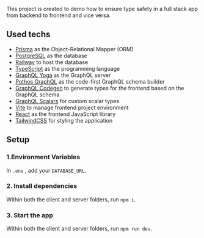This project is created to demo how to ensure type safety in a full stack app from backend to frontend and vice versa.

## Used techs

- [Prisma](https://www.prisma.io/) as the Object-Relational Mapper (ORM)
- [PostgreSQL](https://www.postgresql.org/) as the database
- [Railway](https://railway.app/) to host the database
- [TypeScript](https://www.typescriptlang.org/) as the programming language
- [GraphQL Yoga](https://github.com/dotansimha/graphql-yoga) as the GraphQL server
- [Pothos GraphQL](https://pothos-graphql.dev/) as the code-first GraphQL schema builder
- [GraphQL Codegen](https://the-guild.dev/graphql/codegen) to generate types for the frontend based on the GraphQL schema
- [GraphQL Scalars](https://the-guild.dev/graphql/scalars) for custom scalar types.
- [Vite](https://vitejs.dev/) to manage frontend project environment
- [React](https://react.dev/) as the frontend JavaScript library
- [TailwindCSS](https://tailwindcss.com/) for styling the application

## Setup

### 1.Environment Variables

In `.env` , add your `DATABASE_URL`.

### 2. Install dependencies

Within both the client and server folders, run `npm i`.

### 3. Start the app

Within both the client and server folders, run `npm run dev`.
